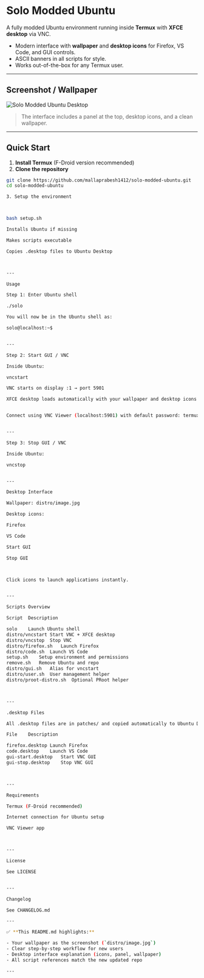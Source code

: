 

# Solo Modded Ubuntu

A fully modded Ubuntu environment running inside **Termux** with **XFCE desktop** via VNC.  

- Modern interface with **wallpaper** and **desktop icons** for Firefox, VS Code, and GUI controls.  
- ASCII banners in all scripts for style.  
- Works out-of-the-box for any Termux user.  

---

## **Screenshot / Wallpaper**

![Solo Modded Ubuntu Desktop](distro/image.jpg)

> The interface includes a panel at the top, desktop icons, and a clean wallpaper.

---

## **Quick Start**

1. **Install Termux** (F-Droid version recommended)  
2. **Clone the repository**  

```bash
git clone https://github.com/mallaprabesh1412/solo-modded-ubuntu.git
cd solo-modded-ubuntu

3. Setup the environment



bash setup.sh

Installs Ubuntu if missing

Makes scripts executable

Copies .desktop files to Ubuntu Desktop



---

Usage

Step 1: Enter Ubuntu shell

./solo

You will now be in the Ubuntu shell as:

solo@localhost:~$


---

Step 2: Start GUI / VNC

Inside Ubuntu:

vncstart

VNC starts on display :1 → port 5901

XFCE desktop loads automatically with your wallpaper and desktop icons


Connect using VNC Viewer (localhost:5901) with default password: termux.


---

Step 3: Stop GUI / VNC

Inside Ubuntu:

vncstop


---

Desktop Interface

Wallpaper: distro/image.jpg

Desktop icons:

Firefox

VS Code

Start GUI

Stop GUI



Click icons to launch applications instantly.


---

Scripts Overview

Script	Description

solo	Launch Ubuntu shell
distro/vncstart	Start VNC + XFCE desktop
distro/vncstop	Stop VNC
distro/firefox.sh	Launch Firefox
distro/code.sh	Launch VS Code
setup.sh	Setup environment and permissions
remove.sh	Remove Ubuntu and repo
distro/gui.sh	Alias for vncstart
distro/user.sh	User management helper
distro/proot-distro.sh	Optional PRoot helper



---

.desktop Files

All .desktop files are in patches/ and copied automatically to Ubuntu Desktop:

File	Description

firefox.desktop	Launch Firefox
code.desktop	Launch VS Code
gui-start.desktop	Start VNC GUI
gui-stop.desktop	Stop VNC GUI



---

Requirements

Termux (F-Droid recommended)

Internet connection for Ubuntu setup

VNC Viewer app



---

License

See LICENSE


---

Changelog

See CHANGELOG.md

---

✅ **This README.md highlights:**

- Your wallpaper as the screenshot (`distro/image.jpg`)  
- Clear step-by-step workflow for new users  
- Desktop interface explanation (icons, panel, wallpaper)  
- All script references match the new updated repo  

---


